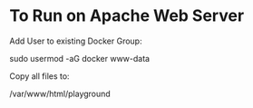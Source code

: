 # To Run on Apache Web Server

Add User to existing Docker Group:

sudo usermod -aG docker www-data


Copy all files to: 

/var/www/html/playground
